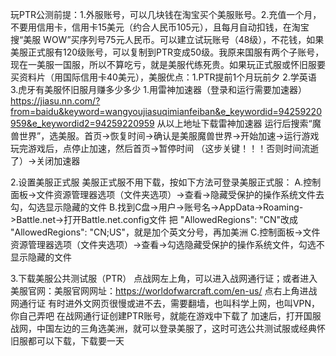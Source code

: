玩PTR公测前提：1.外服账号，可以几块钱在淘宝买个美服账号。2.充值一个月，不要用信用卡，信用卡15美元（约合人民币105元），且每月自动扣钱，在淘宝搜“美服 WOW”买序列号75元人民币。可以建立试玩账号（48级），不花钱，如果美服正式服有120级账号，可以复制到PTR变成50级。我原来国服有两个子账号，现在一美服一国服，所以不算吃亏，就是美服代练死贵。如果玩正式服或怀旧服要买资料片（用国际信用卡40美元），美服优点：1.PTR提前1个月玩前夕 2.学英语 3.虎牙有美服怀旧服月赚多少多少
1.用雷神加速器（登录和运行需要加速器）
https://jiasu.nn.com/?from=baidu&keyword=wangyoujiasuqimianfeiban&e_keywordid=94259220959&e_keywordid2=94259220959
从以上地址下载雷神加速器
运行后搜索“魔兽世界”，选美服。首页->恢复时间->确认是美服魔兽世界->开始加速->运行游戏
玩完游戏后，点停止加速，然后首页->暂停时间 （这步关键！！！否则时间流逝了）->关闭加速器

2.设置美服正式服
美服正式服不用下载，按如下方法可登录美服正式服：
A.控制面板->文件资源管理器选项（文件夹选项）->查看->隐藏受保护的操作系统文件去勾，勾选显示隐藏的文件
B.找到C盘->用户->账号名->AppData->Roaming->Battle.net->打开Battle.net.config文件
把 "AllowedRegions": "CN"改成 "AllowedRegions": "CN;US"，就是加个英文分号，再加美洲
C.控制面板->文件资源管理器选项（文件夹选项）->查看->勾选隐藏受保护的操作系统文件，勾选不显示隐藏的文件

3.下载美服公共测试服（PTR）
点战网左上角，可以进入战网通行证；或者进入美服官网：美服官网网址：https://worldofwarcraft.com/en-us/  点右上角进战网通行证
有时进外文网页很慢或进不去，需要翻墙，也叫科学上网，也叫VPN，你自己弄吧
在战网通行证创建PTR账号，就能在游戏中下载了
加速后，打开国服战网，中国左边的三角选美洲，就可以登录美服了，这时可选公共测试服或经典怀旧服都可以下载，下载要一天

